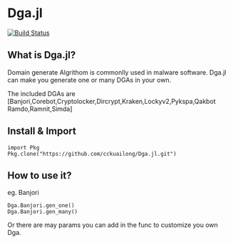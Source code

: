 # Dga.jl
[![Build Status](https://travis-ci.com/cckuailong/Dga.jl.svg?branch=master)](https://travis-ci.com/cckuailong/Dga.jl)
## What is Dga.jl?
Domain generate Algrithom is commonlly used in malware software.
Dga.jl can make you generate one or many DGAs in your own.

The included DGAs are [Banjori,Corebot,Cryptolocker,Dircrypt,Kraken,Lockyv2,Pykspa,Qakbot
Ramdo,Ramnit,Simda]
## Install & Import
```
import Pkg
Pkg.clone("https://github.com/cckuailong/Dga.jl.git")
```
## How to use it?
eg. Banjori
```
Dga.Banjori.gen_one()
Dga.Banjori.gen_many()
```
Or there are may params you can add in the func to customize you own Dga.
